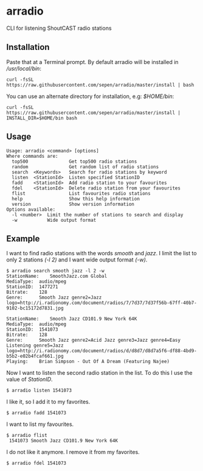 # arradio
CLI for listening ShoutCAST radio stations

## Installation ##
Paste that at a Terminal prompt. By default arradio will be installed in _/usr/local/bin_:
```
curl -fsSL https://raw.githubusercontent.com/sepen/arradio/master/install | bash
```
You can use an alternate directory for installation, e.g: _$HOME/bin_:
```
curl -fsSL https://raw.githubusercontent.com/sepen/arradio/master/install | INSTALL_DIR=$HOME/bin bash
```

## Usage ##
```
Usage: arradio <command> [options]
Where commands are:
  top500               Get top500 radio stations
  random               Get random list of radio stations
  search  <Keywords>   Search for radio stations by keyword
  listen  <StationId>  Listen specified StationID
  fadd    <StationId>  Add radio station to your favourites
  fdel    <StationId>  Delete radio station from your favourites
  flist                List favourites radio stations
  help                 Show this help information
  version              Show version information
Options available:
  -l <number>  Limit the number of stations to search and display
  -w           Wide output format
```

## Example ##

I want to find radio stations with the words _smooth_ and _jazz_. I limit the list to only 2 stations _(-l 2)_ and I want wide output format _(-w)_.
```
$ arradio search smooth jazz -l 2 -w
StationName:	SmoothJazz.com Global
MediaType:	audio/mpeg
StationID:	1477271
Bitrate:	128
Genre:		Smooth Jazz genre2=Jazz logo=http://i.radionomy.com/document/radios/7/7d37/7d37f56b-67ff-40b7-9102-bc15172d7831.jpg

StationName:	Smooth Jazz CD101.9 New York 64K
MediaType:	audio/mpeg
StationID:	1541073
Bitrate:	128
Genre:		Smooth Jazz genre2=Acid Jazz genre3=Jazz genre4=Easy Listening genre5=Jazz logo=http://i.radionomy.com/document/radios/d/d8d7/d8d7a5f6-df88-4bd9-b5b2-e02b4fcaf661.jpg
Playing:	Brian Simpson - Out Of A Dream (Featuring Najee)
```

Now I want to listen the second radio station in the list. To do this I use the value of _StationID_.
```
$ arradio listen 1541073
```

I like it, so I add it to my favorites.
```
$ arradio fadd 1541073
```

I want to list my favourites.
```
$ arradio flist
 1541073 Smooth Jazz CD101.9 New York 64K
```

I do not like it anymore. I remove it from my favorites.
```
$ arradio fdel 1541073
```

